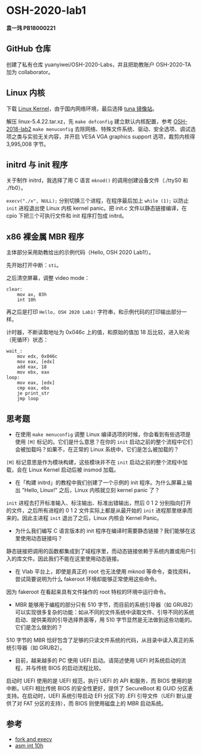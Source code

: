 # OSH-2020-lab1

**袁一玮 PB18000221**

## GitHub 仓库

创建了私有仓库 yuanyiwei/OSH-2020-Labs，并且把助教账户 OSH-2020-TA 加为 collaborator。

## Linux 内核

下载 [Linux Kernel](https://cdn.kernel.org/pub/linux/kernel/v5.x/linux-5.4.22.tar.xz)，由于国内网络环境，最后选择 [tuna 镜像站](https://mirrors.tuna.tsinghua.edu.cn/kernel/v5.x/linux-5.4.22.tar.xz)。

解压 linux-5.4.22.tar.xz，先 `make defconfig` 建立默认内核配置，参考 [OSH-2018-lab2](https://github.com/OSH-2018/OSH-2018.github.io/tree/master/2/kernel) `make menuconfig` 去除网络、特殊文件系统、驱动、安全选项、调试选项之类与实验无关内容，并开启 VESA VGA graphics support 选项，裁剪内核得 3,995,008 字节。

## initrd 与 init 程序

关于制作 initrd，我选择了用 C 语言 `mknod()` 的调用创建设备文件（./ttyS0 和 ./fb0）。

`execv("./x", NULL);` 分别切换三个进程，在程序最后加上 `while (1);` 以防止 `init` 进程退出使 Linux 内核 kernel panic。把 init.c 文件以静态链接编译，在 cpio 下把三个可执行文件和 init 程序打包成 initrd。

## x86 裸金属 MBR 程序

主体部分采用助教给出的示例代码（Hello, OSH 2020 Lab1!）。

先开始打开中断：`sti`。

之后清空屏幕，调整 video mode：

```x86asm
clear:
    mov ax, 03h
    int 10h
```

再之后是打印 `Hello, OSH 2020 Lab1!` 字符串，和示例代码的打印输出部分一样。

计时器，不断读取地址为 0x046c 上的值，和原始的值加 18 后比较，进入轮询（死循环）状态：

```x86asm
wait_:
    mov edx, 0x046c
    mov eax, [edx]
    add eax, 18
    mov ebx, eax
loop:
    mov eax, [edx]
    cmp eax, ebx
    je print_str
    jmp loop
```

## 思考题

- 在使用 `make menuconfig` 调整 Linux 编译选项的时候，你会看到有些选项是使用 `[M]` 标记的。它们是什么意思？在你的 `init` 启动之前的整个流程中它们会被加载吗？如果不，在正常的 Linux 系统中，它们是怎么被加载的？

`[M]` 标记意思是作为模块构建，这些模块并不在 `init` 启动之前的整个流程中加载，会在 Linux Kernel 启动后被 insmod 加载。

- 在「构建 initrd」的教程中我们创建了一个示例的 init 程序。为什么屏幕上输出 "Hello, Linux!" 之后，Linux 内核就立刻 kernel panic 了？

`init` 进程去打开标准输入、标注输出、标准出错输出，然后 0 1 2 分别指向打开的文件，之后所有进程的 0 1 2 文件实际上都是从最开始的 `init` 进程那里继承而来的。因此主进程 `init` 退出了之后，Linux 内核会 Kernel Panic。

- 为什么我们编写 C 语言版本的 init 程序在编译时需要静态链接？我们能够在这里使用动态链接吗？

静态链接把调用的函数都集成到了域程序里，而动态链接依赖于系统内置或用户引入的库文件。因此我们不能在这里使用动态链接。

- 在 Vlab 平台上，即使是真正的 root 也无法使用 mknod 等命令，查找资料，尝试简要说明为什么 fakeroot 环境却能够正常使用这些命令。

因为 fakeroot 在看起来具有文件操作的 root 特权的环境中运行命令。

- MBR 能够用于编程的部分只有 510 字节，而目前的系统引导器（如 GRUB2）可以实现很多复杂的功能：如从不同的文件系统中读取文件、引导不同的系统启动、提供美观的引导选择界面等，用 510 字节显然是无法做到这些功能的。它们是怎么做到的？

510 字节的 MBR 恰好包含了足够的只读文件系统的代码，从目录中读入真正的系统引导器（如 GRUB2）。

- 目前，越来越多的 PC 使用 UEFI 启动。请简述使用 UEFI 时系统启动的流程，并与传统 BIOS 的启动流程比较。

启动时 UEFI 使用的是 UEFI 规范，执行 UEFI 的 API 和服务，而 BIOS 使用的是中断。UEFI 相比传统 BIOS 的安全性更好，提供了 SecureBoot 和 GUID 分区表支持。在启动时，UEFI 系统引导启动 EFI 分区下的 .EFI 引导文件（UEFI 默认提供了对 FAT 分区的支持），而 BIOS 则使用磁盘上的 MBR 启动系统。

## 参考

- [fork and execv](https://www.cnblogs.com/HKUI/articles/9576788.html)
- [asm int 10h](https://www.itzhai.com/assembly-int-10h-description.html)